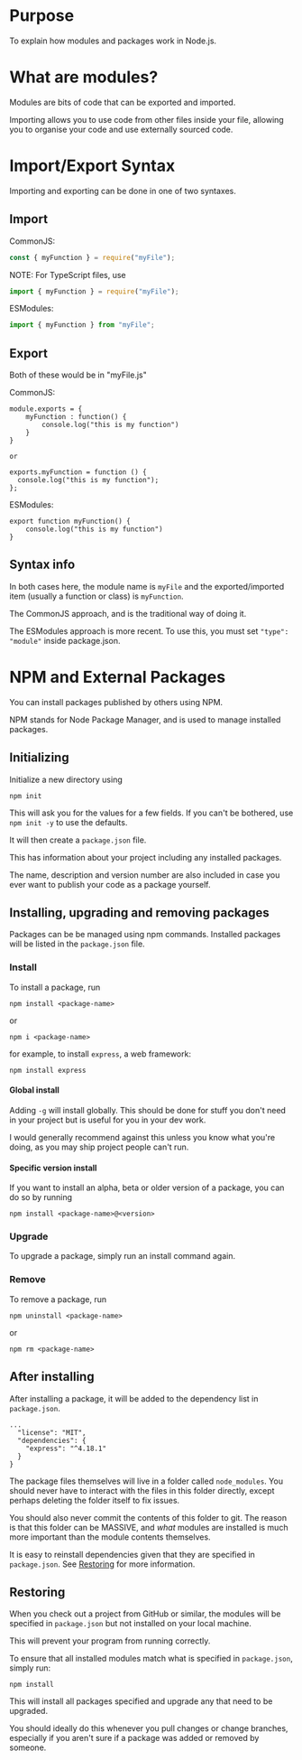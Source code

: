 # Purpose

To explain how modules and packages work in Node.js.

# What are modules?

Modules are bits of code that can be exported and imported.

Importing allows you to use code from other files inside your file, allowing you to organise your code and use externally sourced code.

# Import/Export Syntax

Importing and exporting can be done in one of two syntaxes.

## Import

CommonJS:

```js
const { myFunction } = require("myFile");
```

NOTE: For TypeScript files, use

```ts
import { myFunction } = require("myFile");
```

ESModules:

```js
import { myFunction } from "myFile";
```

## Export

Both of these would be in "myFile.js"

CommonJS:

```
module.exports = {
    myFunction : function() {
        console.log("this is my function")
    }
}

or

exports.myFunction = function () {
  console.log("this is my function");
};

```

ESModules:

```
export function myFunction() {
    console.log("this is my function")
}
```

## Syntax info

In both cases here, the module name is `myFile` and the exported/imported item (usually a function or class) is `myFunction`.

The CommonJS approach, and is the traditional way of doing it.

The ESModules approach is more recent. To use this, you must set `"type": "module"` inside package.json.

# NPM and External Packages

You can install packages published by others using NPM.

NPM stands for Node Package Manager, and is used to manage installed packages.

## Initializing

Initialize a new directory using

`npm init`

This will ask you for the values for a few fields. If you can't be bothered, use `npm init -y` to use the defaults.

It will then create a `package.json` file.

This has information about your project including any installed packages.

The name, description and version number are also included in case you ever want to publish your code as a package yourself.

## Installing, upgrading and removing packages

Packages can be be managed using npm commands. Installed packages will be listed in the `package.json` file.

### Install

To install a package, run

`npm install <package-name>`

or

`npm i <package-name>`

for example, to install `express`, a web framework:

`npm install express`

#### Global install

Adding `-g` will install globally. This should be done for stuff you don't need in your project but is useful for you in your dev work.

I would generally recommend against this unless you know what you're doing, as you may ship project people can't run.

#### Specific version install

If you want to install an alpha, beta or older version of a package, you can do so by running

`npm install <package-name>@<version>`

### Upgrade

To upgrade a package, simply run an install command again.

### Remove

To remove a package, run

`npm uninstall <package-name>`

or

`npm rm <package-name>`

## After installing

After installing a package, it will be added to the dependency list in `package.json`.

```
...
  "license": "MIT",
  "dependencies": {
    "express": "^4.18.1"
  }
}
```

The package files themselves will live in a folder called `node_modules`.
You should never have to interact with the files in this folder directly, except perhaps deleting the folder itself to fix issues.

You should also never commit the contents of this folder to git. The reason is that this folder can be MASSIVE, and _what_ modules are installed is much more important than the module contents themselves.

It is easy to reinstall dependencies given that they are specified in `package.json`. See [Restoring](#restoring) for more information.

## Restoring

When you check out a project from GitHub or similar, the modules will be specified in `package.json` but not installed on your local machine.

This will prevent your program from running correctly.

To ensure that all installed modules match what is specified in `package.json`, simply run:

`npm install`

This will install all packages specified and upgrade any that need to be upgraded.

You should ideally do this whenever you pull changes or change branches, especially if you aren't sure if a package was added or removed by someone.
